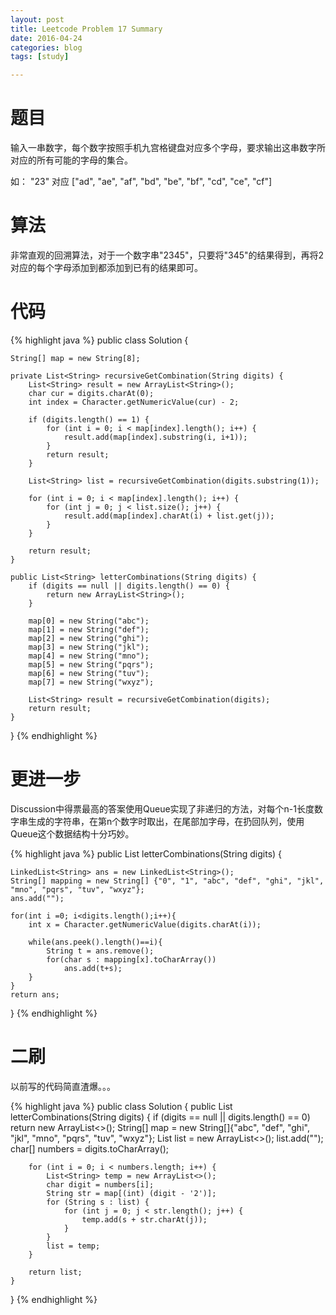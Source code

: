 ```yaml
---
layout: post
title: Leetcode Problem 17 Summary
date: 2016-04-24
categories: blog
tags: [study]

---
```


# 题目

输入一串数字，每个数字按照手机九宫格键盘对应多个字母，要求输出这串数字所对应的所有可能的字母的集合。

如： "23" 对应 ["ad", "ae", "af", "bd", "be", "bf", "cd", "ce", "cf"]


# 算法

非常直观的回溯算法，对于一个数字串"2345"，只要将"345"的结果得到，再将2对应的每个字母添加到都添加到已有的结果即可。

# 代码

{% highlight java %}
public class Solution {
    
    String[] map = new String[8];
    
    private List<String> recursiveGetCombination(String digits) {
        List<String> result = new ArrayList<String>();
        char cur = digits.charAt(0);
        int index = Character.getNumericValue(cur) - 2;
        
        if (digits.length() == 1) {
            for (int i = 0; i < map[index].length(); i++) {
                result.add(map[index].substring(i, i+1));
            }
            return result;
        }
        
        List<String> list = recursiveGetCombination(digits.substring(1));
        
        for (int i = 0; i < map[index].length(); i++) {
            for (int j = 0; j < list.size(); j++) {
                result.add(map[index].charAt(i) + list.get(j));
            }
        }
        
        return result;
    }
    
    public List<String> letterCombinations(String digits) {
        if (digits == null || digits.length() == 0) {
            return new ArrayList<String>();
        }
        
        map[0] = new String("abc");
        map[1] = new String("def");
        map[2] = new String("ghi");
        map[3] = new String("jkl");
        map[4] = new String("mno");
        map[5] = new String("pqrs");
        map[6] = new String("tuv");
        map[7] = new String("wxyz");
        
        List<String> result = recursiveGetCombination(digits);
        return result;
    }
}
{% endhighlight %}

# 更进一步

Discussion中得票最高的答案使用Queue实现了非递归的方法，对每个n-1长度数字串生成的字符串，在第n个数字时取出，在尾部加字母，在扔回队列，使用Queue这个数据结构十分巧妙。

{% highlight java %}
public List<String> letterCombinations(String digits) {

    LinkedList<String> ans = new LinkedList<String>();
    String[] mapping = new String[] {"0", "1", "abc", "def", "ghi", "jkl", "mno", "pqrs", "tuv", "wxyz"};
    ans.add("");
    
    for(int i =0; i<digits.length();i++){
        int x = Character.getNumericValue(digits.charAt(i));
        
        while(ans.peek().length()==i){
            String t = ans.remove();
            for(char s : mapping[x].toCharArray())
                ans.add(t+s);
        }
    }
    return ans;
}
{% endhighlight %}

# 二刷

以前写的代码简直渣爆。。。

{% highlight java %}
public class Solution {
    public List<String> letterCombinations(String digits) {
        if (digits == null || digits.length() == 0) return new ArrayList<>();
        String[] map = new String[]{"abc", "def", "ghi", "jkl", "mno", "pqrs", "tuv", "wxyz"};
        List<String> list = new ArrayList<>();
        list.add("");
        char[] numbers = digits.toCharArray();
        
        for (int i = 0; i < numbers.length; i++) {
            List<String> temp = new ArrayList<>();
            char digit = numbers[i];
            String str = map[(int) (digit - '2')];
            for (String s : list) {
                for (int j = 0; j < str.length(); j++) {
                    temp.add(s + str.charAt(j));
                }
            }
            list = temp; 
        }
        
        return list;
    }
}
{% endhighlight %}